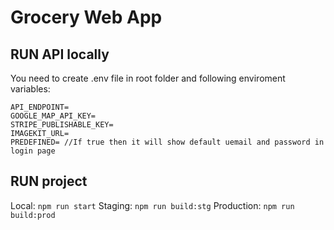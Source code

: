 # Grocery Web App

## RUN API locally
You need to create .env file in root folder and following enviroment variables:

```
API_ENDPOINT=
GOOGLE_MAP_API_KEY=
STRIPE_PUBLISHABLE_KEY=
IMAGEKIT_URL=
PREDEFINED= //If true then it will show default uemail and password in login page
```


## RUN project
Local: ```npm run start```
Staging: ```npm run build:stg```
Production: ```npm run build:prod```
